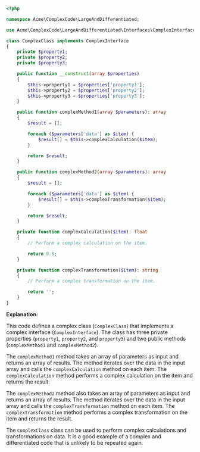 ```php
<?php

namespace Acme\ComplexCode\LargeAndDifferentiated;

use Acme\ComplexCode\LargeAndDifferentiated\Interfaces\ComplexInterface;

class ComplexClass implements ComplexInterface
{
    private $property1;
    private $property2;
    private $property3;

    public function __construct(array $properties)
    {
        $this->property1 = $properties['property1'];
        $this->property2 = $properties['property2'];
        $this->property3 = $properties['property3'];
    }

    public function complexMethod1(array $parameters): array
    {
        $result = [];

        foreach ($parameters['data'] as $item) {
            $result[] = $this->complexCalculation($item);
        }

        return $result;
    }

    public function complexMethod2(array $parameters): array
    {
        $result = [];

        foreach ($parameters['data'] as $item) {
            $result[] = $this->complexTransformation($item);
        }

        return $result;
    }

    private function complexCalculation($item): float
    {
        // Perform a complex calculation on the item.

        return 0.0;
    }

    private function complexTransformation($item): string
    {
        // Perform a complex transformation on the item.

        return '';
    }
}

```

**Explanation:**

This code defines a complex class (`ComplexClass`) that implements a complex interface (`ComplexInterface`). The class has three private properties (`property1`, `property2`, and `property3`) and two public methods (`complexMethod1` and `complexMethod2`).

The `complexMethod1` method takes an array of parameters as input and returns an array of results. The method iterates over the data in the input array and calls the `complexCalculation` method on each item. The `complexCalculation` method performs a complex calculation on the item and returns the result.

The `complexMethod2` method also takes an array of parameters as input and returns an array of results. The method iterates over the data in the input array and calls the `complexTransformation` method on each item. The `complexTransformation` method performs a complex transformation on the item and returns the result.

The `ComplexClass` class can be used to perform complex calculations and transformations on data. It is a good example of a complex and differentiated code that is unlikely to be repeated again.